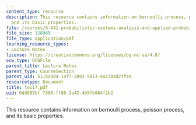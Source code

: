 ```yaml
---
content_type: resource
description: This resource contains information on bernoulli process, poisson process,
  and its basic properties.
file: /courses/6-041-probabilistic-systems-analysis-and-applied-probability-spring-2006/6dd985bf7386ff882a424b5fb984f2b2_lec17.pdf
file_size: 128965
file_type: application/pdf
learning_resource_types:
- Lecture Notes
license: https://creativecommons.org/licenses/by-nc-sa/4.0/
ocw_type: OCWFile
parent_title: Lecture Notes
parent_type: CourseSection
parent_uid: 5115a4d4-14f7-2093-5613-ea130dd27f49
resourcetype: Document
title: lec17.pdf
uid: 6dd985bf-7386-ff88-2a42-4b5fb984f2b2
---
```

This resource contains information on bernoulli process, poisson process, and its basic properties.